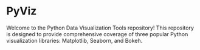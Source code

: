 # PyViz
Welcome to the Python Data Visualization Tools repository! This repository is designed to provide comprehensive coverage of three popular Python visualization libraries: Matplotlib, Seaborn, and Bokeh.
